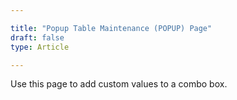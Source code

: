 ```yaml
---  

title: "Popup Table Maintenance (POPUP) Page"  
draft: false 
type: Article

---
```


Use this page to add custom values to a combo box.
